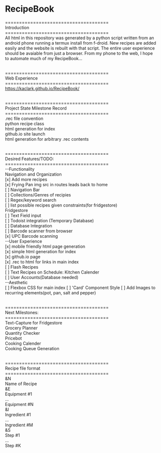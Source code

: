 # RecipeBook

=====================================<br/>
Introduction<br/>
=====================================<br/>
All html in this repository was generated by a python script written from an android phone running a termux install from f-droid. New recipes are added easily and the website is rebuilt with that script. The entire user experience should be avaiable from just a browser. From my phone to the web, I hope to automate much of my RecipeBook...<br /><br/>

=====================================<br/>
Web Experience<br/>
=====================================<br/>
https://kaclark.github.io/RecipeBook/<br/><br />

=====================================<br/>
Project State Milestone Record<br /> 
=====================================<br/>
.rec file convention<br/>
python recipe class<br/>
html generation for index<br/>
github.io site launch<br/>
html generation for arbitrary .rec contents<br/><br/>

=====================================<br/>
Desired Features/TODO:<br/>
=====================================<br/>
--Functionality<br/>
Navigation and Organization<br/>
[x] Add more recipes<br/>
[x] Frying Pan img src in routes leads back to home<br/>
[ ] Navigation Bar<br/>
[ ] Collections/Genres of recipies<br/>
[ ] Regex/keyword search<br/>
[ ] list possible recipes given constraints(for fridgestore)<br/>
Fridgestore<br />
[ ] Text Field input<br/>
[ ] Todoist integration (Temporary Database)<br/>
[ ] Database Integration<br/> 
[ ] Barcode scanner from browser<br />
[x] UPC Barcode scanning<br />
--User Experience<br/>
[x] mobile friendly html page generation<br/>
[x] simple html generation for index<br />
[x] github.io page <br/>
[x] .rec to html for links in main index <br/>
[ ] Flash Recipes<br/>
[ ] Text Recipes on Schedule: Kitchen Calender<br />
[ ] User Accounts(Database needed)<br/>
--Aesthetic<br/>
[ ] Flexbox CSS for main index
[ ] 'Card' Component Style
[ ] Add Images to recurring elements(pot, pan, salt and pepper)<br/><br/>


=====================================<br/>
Next Milestones:<br/>
=====================================<br/>
Text-Capture for Fridgestore<br/>
Grocery Planner<br/>
Quantity Checker<br/>
Pricebot<br/>
Cooking Calender<br/>
Cooking Queue Generation<br/><br/>

=====================================<br/>
Recipe file format<br/>
=====================================<br/>
&N<br/>
Name of Recipe<br/>
&E<br/>
Equipment #1<br/>
...<br/>
Equipment #N<br/>
&I<br/>
Ingredient #1<br/>
...<br/>
Ingredient #M<br/>
&S<br/>
Step #1<br/>
...<br/>
Step #K<br/>
